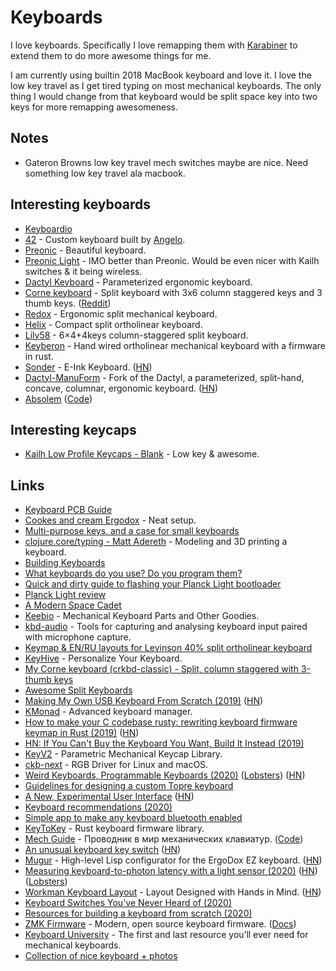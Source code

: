 # Keyboards

I love keyboards. Specifically I love remapping them with [Karabiner](../macOS/apps/karabiner/karabiner.md) to extend them to do more awesome things for me.

I am currently using builtin 2018 MacBook keyboard and love it. I love the low key travel as I get tired typing on most mechanical keyboards. The only thing I would change from that keyboard would be split space key into two keys for more remapping awesomeness.

## Notes

- Gateron Browns low key travel mech switches maybe are nice. Need something low key travel ala macbook.

## Interesting keyboards

- [Keyboardio](https://shop.keyboard.io)
- [42](https://github.com/nglgzz/42) - Custom keyboard built by [Angelo](https://github.com/nglgzz).
- [Preonic](https://olkb.com/preonic/hi-pro-wooden-milled-bottom) - Beautiful keyboard.
- [Preonic Light](https://www.massdrop.com/buy/massdrop-x-olkb-planck-light-mechanical-keyboard) - IMO better than Preonic. Would be even nicer with Kailh switches & it being wireless.
- [Dactyl Keyboard](https://github.com/adereth/dactyl-keyboard) - Parameterized ergonomic keyboard.
- [Corne keyboard](https://github.com/foostan/crkbd) - Split keyboard with 3x6 column staggered keys and 3 thumb keys. ([Reddit](https://www.reddit.com/r/MechanicalKeyboards/comments/a4hp9e/corne_chocolatehotswappable_crkbd_for_chocolate/))
- [Redox](https://github.com/mattdibi/redox-keyboard) - Ergonomic split mechanical keyboard.
- [Helix](https://github.com/MakotoKurauchi/helix) - Compact split ortholinear keyboard.
- [Lily58](https://github.com/kata0510/Lily58) - 6×4+4keys column-staggered split keyboard.
- [Keyberon](https://github.com/TeXitoi/keyberon) - Hand wired ortholinear mechanical keyboard with a firmware in rust.
- [Sonder](https://sonderdesign.com/keyboard/) - E-Ink Keyboard. ([HN](https://news.ycombinator.com/item?id=23370348))
- [Dactyl-ManuForm](https://github.com/abstracthat/dactyl-manuform) - Fork of the Dactyl, a parameterized, split-hand, concave, columnar, ergonomic keyboard. ([HN](https://news.ycombinator.com/item?id=23444813))
- [Absolem](https://zealot.hu/absolem/) ([Code](https://github.com/mrzealot/absolem))

## Interesting keycaps

- [Kailh Low Profile Keycaps - Blank](https://novelkeys.xyz/collections/keycaps/products/kailh-low-profile-keycaps-blank?variant=3747977101352) - Low key & awesome.

## Links

- [Keyboard PCB Guide](https://github.com/ruiqimao/keyboard-pcb-guide)
- [Cookes and cream Ergodox](https://www.reddit.com/r/MechanicalKeyboards/comments/8h94fq/cookies_and_cream_ergodox/) - Neat setup.
- [Multi-purpose keys, and a case for small keyboards](https://asylum.madhouse-project.org/blog/2016/10/15/multi-purpose-keys/)
- [clojure.core/typing - Matt Adereth](https://www.youtube.com/watch?v=uk3A41U0iO4) - Modeling and 3D printing a keyboard.
- [Building Keyboards](https://alastairreid.github.io/building-keyboards/)
- [What keyboards do you use? Do you program them?](https://lobste.rs/s/nl96zm/what_keyboards_do_you_use_do_you_program)
- [Quick and dirty guide to flashing your Planck Light bootloader](https://www.reddit.com/r/olkb/comments/8tk9jj/quick_and_dirty_guide_to_flashing_your_planck/)
- [Planck Light review](https://www.reddit.com/r/MechanicalKeyboards/comments/8vd7ht/planck_light_review/)
- [A Modern Space Cadet](http://stevelosh.com/blog/2012/10/a-modern-space-cadet)
- [Keebio](https://keeb.io/) - Mechanical Keyboard Parts and Other Goodies.
- [kbd-audio](https://github.com/ggerganov/kbd-audio) - Tools for capturing and analysing keyboard input paired with microphone capture.
- [Keymap & EN/RU layouts for Levinson 40% split ortholinear keyboard](https://github.com/tonsky/Levinson-Layout)
- [KeyHive](https://keyhive.xyz/) - Personalize Your Keyboard.
- [My Corne keyboard (crkbd-classic) - Split, column staggered with 3-thumb keys](https://www.reddit.com/r/MechanicalKeyboards/comments/9i5uo3/my_corne_keyboard_crkbdclassic_split_column/)
- [Awesome Split Keyboards](https://github.com/diimdeep/awesome-split-keyboards)
- [Making My Own USB Keyboard From Scratch (2019)](http://blakesmith.me/2019/01/16/making-my-own-usb-keyboard-from-scratch.html) ([HN](https://news.ycombinator.com/item?id=19181473))
- [KMonad](https://github.com/david-janssen/kmonad) - Advanced keyboard manager.
- [How to make your C codebase rusty: rewriting keyboard firmware keymap in Rust (2019)](https://about.houqp.me/posts/rusty-c/) ([HN](https://news.ycombinator.com/item?id=21595948))
- [HN: If You Can't Buy the Keyboard You Want, Build It Instead (2019)](https://news.ycombinator.com/item?id=21789476)
- [KeyV2](https://github.com/rsheldiii/KeyV2) - Parametric Mechanical Keycap Library.
- [ckb-next](https://github.com/ckb-next/ckb-next) - RGB Driver for Linux and macOS.
- [Weird Keyboards, Programmable Keyboards (2020)](https://blog.gboards.ca/2020/01/weird-keyboards-programmable-keyboards.html) ([Lobsters](https://lobste.rs/s/cyuguu/weird_keyboards_programmable_keyboards)) ([HN](https://news.ycombinator.com/item?id=23508514))
- [Guidelines for designing a custom Topre keyboard](https://github.com/tomsmalley/custom-topre-guide)
- [A New, Experimental User Interface](https://emvi.com/blog/a-new-experimental-user-interface-QMZgmZG1L5) ([HN](https://news.ycombinator.com/item?id=22640054))
- [Keyboard recommendations (2020)](https://lobste.rs/s/8deiib/keyboard_recommendations)
- [Simple app to make any keyboard bluetooth enabled](https://github.com/dfrankland/bleboard)
- [KeyToKey](https://github.com/TyberiusPrime/KeyToKey) - Rust keyboard firmware library.
- [Mech Guide](https://rumech.guide/#/) - Проводник в мир механических клавиатур. ([Code](https://github.com/Flumeded/ru_mech))
- [An unusual keyboard key switch](https://twitter.com/TubeTimeUS/status/1260688848104771586) ([HN](https://news.ycombinator.com/item?id=23178149))
- [Mugur](https://github.com/mihaiolteanu/mugur) - High-level Lisp configurator for the ErgoDox EZ keyboard. ([HN](https://news.ycombinator.com/item?id=23244891))
- [Measuring keyboard-to-photon latency with a light sensor (2020)](https://thume.ca/2020/05/20/making-a-latency-tester/) ([HN](https://news.ycombinator.com/item?id=23369999)) ([Lobsters](https://lobste.rs/s/s5ultl/measuring_keyboard_photon_latency_with))
- [Workman Keyboard Layout](https://workmanlayout.org/) - Layout Designed with Hands in Mind. ([HN](https://news.ycombinator.com/item?id=23400058))
- [Keyboard Switches You've Never Heard of (2020)](https://www.youtube.com/watch?v=8xPOwT_mNuc)
- [Resources for building a keyboard from scratch (2020)](https://twitter.com/steveklabnik/status/1274361173954236419)
- [ZMK Firmware](https://github.com/zmkfirmware/zmk) - Modern, open source keyboard firmware. ([Docs](https://zmkfirmware.dev/docs/))
- [Keyboard University](https://keyboard.university/) - The first and last resource you’ll ever need for mechanical keyboards.
- [Collection of nice keyboard + photos](https://paco.im/keyboards)
